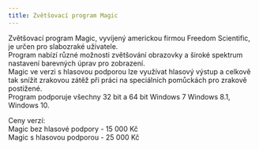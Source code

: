 ```yaml
---
title: Zvětšovací program Magic
---
```


Zvětšovací program Magic, vyvíjený americkou firmou Freedom Scientific, je určen pro slabozraké uživatele.  
Program nabízí různé možnosti zvětšování obrazovky a široké spektrum nastavení barevných úprav pro zobrazení.  
Magic ve verzi s hlasovou podporou lze využívat hlasový výstup a celkově tak snížit zrakovou zátěž při práci na speciálních pomůckách pro zrakově postižené.  
Program podporuje všechny 32 bit a 64 bit Windows 7 Windows 8.1, Windows 10.  
  
Ceny verzí:  
Magic bez hlasové podpory - 15 000 Kč  
Magic s hlasovou podporou - 25 000 Kč